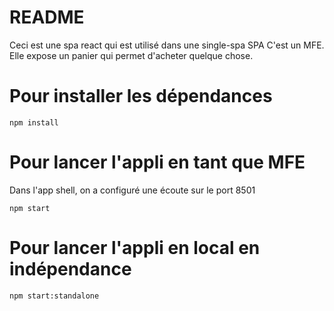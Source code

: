 # README

Ceci est une spa react qui est utilisé dans une single-spa SPA
C'est un MFE.
Elle expose un panier qui permet d'acheter quelque chose.

# Pour installer les dépendances
```
npm install
```
# Pour lancer l'appli en tant que MFE

Dans l'app shell, on a configuré une écoute sur le port 8501
```
npm start
```

# Pour lancer l'appli en local en indépendance
```
npm start:standalone
```

